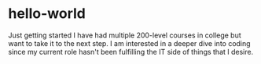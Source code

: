 # hello-world
Just getting started
I have had multiple 200-level courses in college but want to take it to the next step. I am interested in a deeper dive into coding since my current role hasn't been fulfilling the IT side of things that I desire.
